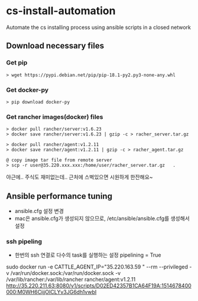 # cs-install-automation
Automate the cs installing process using ansible scripts in a closed network


## Download necessary files

### Get pip
```
> wget https://pypi.debian.net/pip/pip-18.1-py2.py3-none-any.whl
```

### Get docker-py
```
> pip download docker-py
```

### Get rancher images(docker) files
```
> docker pull rancher/server:v1.6.23
> docker save rancher/server:v1.6.23 | gzip -c > racher_server.tar.gz

> docker pull rancher/agent:v1.2.11
> docker save rancher/agent:v1.2.11 | gzip -c > racher_agent.tar.gz

@ copy image tar file from remote server
> scp -r user@35.220.xxx.xxx:/home/user/racher_server.tar.gz   .
```

야근에.. 주식도 재미없는데..
근처에 스벅있으면 시원하게 한잔해요~



## Ansible performance tuning
- ansible.cfg 설정 변경
- mac은 ansible.cfg가 생성되지 않으므로, /etc/ansible/ansible.cfg를 생성해서 설정
### ssh pipeling
- 한번의 ssh 연결로 다수의 task를 실행하는 설정
pipelining = True



sudo docker run -e CATTLE_AGENT_IP="35.220.163.59 "  --rm --privileged -v /var/run/docker.sock:/var/run/docker.sock -v /var/lib/rancher:/var/lib/rancher rancher/agent:v1.2.11 http://35.220.211.63:8080/v1/scripts/D02ED42357B1CA64F19A:1514678400000:M0WH6CijjOICLYv3JG6dh1vwbI
